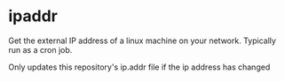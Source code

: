 # ipaddr
Get the external IP address of a linux machine on your network. Typically run as a cron job.

Only updates this repository's ip.addr file if the ip address has changed
